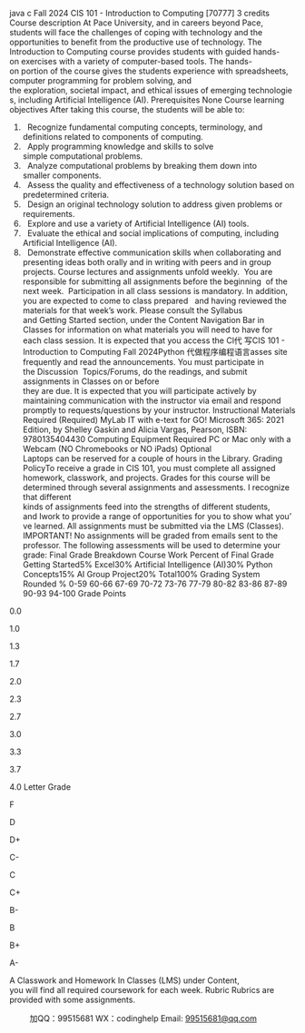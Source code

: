 java c
Fall 2024
CIS 101 - Introduction to Computing [70777] 3 credits
Course description
At Pace University, and in careers beyond Pace, students will face the challenges of coping with technology and the opportunities to benefit from the productive use of technology. The Introduction to Computing course provides students with guided hands-on exercises with a variety of computer-based tools. The hands-on portion of the course gives the students experience with spreadsheets, computer programming for problem solving, and the exploration, societal impact, and ethical issues of emerging technologies, including Artificial Intelligence (AI).
Prerequisites
None
Course learning objectives
After taking this course, the students will be able to:
1.   Recognize fundamental computing concepts, terminology, and definitions related to components of computing.
2.   Apply programming knowledge and skills to solve simple computational problems.
3.   Analyze computational problems by breaking them down into smaller components.
4.   Assess the quality and effectiveness of a technology solution based on predetermined criteria.
5.   Design an original technology solution to address given problems or requirements.
6.   Explore and use a variety of Artificial Intelligence (AI) tools.
7.   Evaluate the ethical and social implications of computing, including Artificial Intelligence (AI).
8.   Demonstrate effective communication skills when collaborating and presenting ideas both orally and in writing with peers and in group projects.
Course lectures and assignments unfold weekly.  You are responsible for submitting all assignments before the beginning  of the next week.  Participation in all class sessions is mandatory. In addition, you are expected to come to class prepared   and having reviewed the materials for that week’s work. Please consult the Syllabus and Getting Started section, under the Content Navigation Bar in Classes for information on what materials you will need to have for each class session. It is expected that you access the Cl代 写CIS 101 - Introduction to Computing Fall 2024Python
代做程序编程语言asses site frequently and read the announcements. You must participate in the Discussion  Topics/Forums, do the readings, and submit assignments in Classes on or before they are due. It is expected that you will participate actively by maintaining communication with the instructor via email and respond promptly to requests/questions by your instructor.
Instructional Materials
Required
(Required) MyLab IT with e-text for GO! Microsoft 365: 2021 Edition, by Shelley Gaskin and Alicia Vargas, Pearson, ISBN: 9780135404430
Computing Equipment Required
PC or Mac only with a Webcam (NO Chromebooks or NO iPads)
Optional
Laptops can be reserved for a couple of hours in the Library.
Grading PolicyTo receive a grade in CIS 101, you must complete all assigned homework, classwork, and projects. Grades for this course will be determined through several assignments and assessments. I recognize that different kinds of assignments feed into the strengths of different students, and Iwork to provide a range of opportunities for you to show what you’ve learned.
All assignments must be submitted via the LMS (Classes). IMPORTANT! No assignments will be graded from emails sent to the professor.
The following assessments will be used to determine your grade:
Final Grade Breakdown
Course Work
Percent of Final Grade
Getting Started5%
Excel30%
Artificial Intelligence (AI)30%
Python Concepts15%
AI Group Project20%
Total100%
Grading System
Rounded %
0-59
60-66
67-69
70-72
73-76
77-79
80-82
83-86
87-89
90-93
94-100
Grade Points

0.0

1.0

1.3

1.7

2.0

2.3

2.7

3.0

3.3

3.7

4.0
Letter Grade

F

D

D+

C-

C

C+

B-

B

B+

A-

A
Classwork and Homework
In Classes (LMS) under Content, you will find all required coursework for each week.
Rubric
Rubrics are provided with some assignments.







         
加QQ：99515681  WX：codinghelp  Email: 99515681@qq.com
